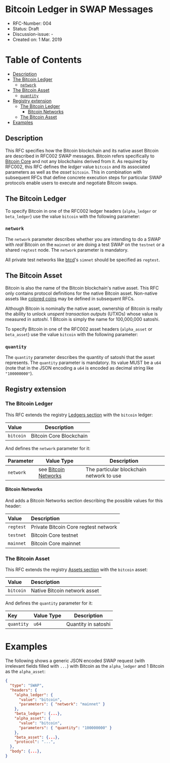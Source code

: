 # Bitcoin Ledger in SWAP Messages

- RFC-Number: 004
- Status: Draft
- Discussion-issue: -
- Created on: 1 Mar. 2019

# Table of Contents
<!-- markdown-toc start -->

- [Description](#description)
- [The Bitcoin Ledger](#the-bitcoin-ledger)
    - [`network`](#network)
- [The Bitcoin Asset](#the-bitcoin-asset)
    - [`quantity`](#quantity)
- [Registry extension](#registry-extension)
    - [The Bitcoin Ledger](#the-bitcoin-ledger-1)
        - [Bitcoin Networks](#bitcoin-networks)
    - [The Bitcoin Asset](#the-bitcoin-asset-1)
- [Examples](#examples)

<!-- markdown-toc end -->

## Description

This RFC specifies how the Bitcoin blockchain and its native asset Bitcoin are described in RFC002 SWAP messages.
Bitcoin refers specifically to [Bitcoin Core](https://github.com/bitcoin/bitcoin/) and not any blockchains derived from it.
As required by RFC002, this RFC defines the *ledger* value `bitcoin` and its associated parameters as well as the *asset* `bitcoin`.
This in combination with subsequent RFCs that define concrete execution steps for particular SWAP protocols enable users to execute and negotiate Bitcoin swaps.

## The Bitcoin Ledger

To specify Bitcoin in one of the RFC002 ledger headers (`alpha_ledger` or `beta_ledger`) use the value `bitcoin` with the following parameter:

### `network`

The `network` parameter describes whether you are intending to do a SWAP with *real* Bitcoin on the `mainnet` or are doing a test SWAP on the `testnet` or a shared `regtest` node.
The `network` parameter is mandatory.

All private test networks like [btcd](https://github.com/btcsuite/btcd)'s `simnet` should be specified as `regtest`.

## The Bitcoin Asset

Bitcoin is also the name of the Bitcoin blockchain's native asset.
This RFC only contains protocol definitions for the native Bitcoin asset.
Non-native assets like [colored coins](https://en.bitcoin.it/wiki/Colored_Coins) may be defined in subsequent RFCs.

Although Bitcoin is nominally the native asset, ownership of Bitcoin is really the ability to unlock *unspent transaction outputs* (UTXOs) whose value is measured in *satoshi*.
1 Bitcoin is simply the name for 100,000,000 satoshi.

To specify Bitcoin in one of the RFC002 asset headers (`alpha_asset` or `beta_asset`) use the value `bitcoin` with the following parameter:

### `quantity`

The `quantity` parameter describes the quantity of satoshi that the asset represents.
The `quantity` parameter is mandatory.
Its value MUST be a `u64` (note that in the JSON encoding a `u64` is encoded as decimal string like `"100000000"`).

## Registry extension

### The Bitcoin Ledger

This RFC extends the registry [Ledgers section](./registry#ledgers) with the `bitcoin` ledger:

| Value     | Description             |
|:----------|-------------------------|
| `bitcoin` | Bitcoin Core Blockchain |


And defines the `network` parameter for it:

| Parameter | Value Type                                  | Description                              |
|:----------|---------------------------------------------|------------------------------------------|
| `network` | see [Bitcoin Networks](#bitcoin-networks) | The particular blockchain network to use |

#### Bitcoin Networks

And adds a Bitcoin Networks section describing the possible values for this header:

| Value     | Description                          |
|:----------|:-------------------------------------|
| `regtest` | Private Bitcoin Core regtest network |
| `testnet` | Bitcoin Core testnet                 |
| `mainnet` | Bitcoin Core mainnet                 |

### The Bitcoin Asset

This RFC extends the registry [Assets section](./registry#assets) with the `bitcoin` asset:

| Value     | Description                  |
|:----------|:-----------------------------|
| `bitcoin` | Native Bitcoin network asset |

And defines the `quantity` parameter for it:

| Key        | Value Type | Description         |
|:-----------|------------|---------------------|
| `quantity` | `u64`      | Quantity in satoshi |

# Examples

The following shows a generic JSON encoded SWAP request (with irrelevant fields filled with `...`) with Bitcoin as the `alpha_ledger` and 1 Bitcoin as the `alpha_asset`:

``` json
{
  "type": "SWAP",
  "headers": {
    "alpha_ledger": {
      "value": "bitcoin",
      "parameters": { "network": "mainnet" }
    },
    "beta_ledger": {...},
    "alpha_asset": {
      "value": "bitcoin",
      "parameters": { "quantity": "100000000" }
    },
    "beta_asset": {...},
    "protocol": "...",
  },
  "body": {...},
}
```
